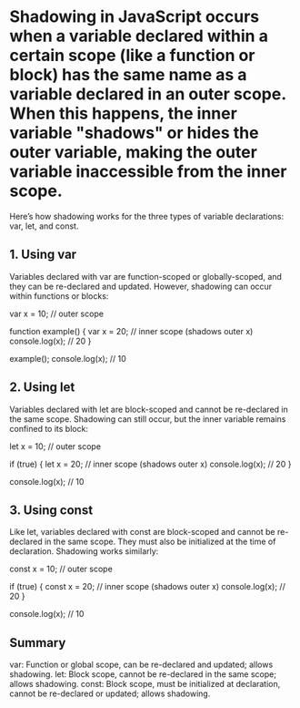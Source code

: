 # Shadowing in JavaScript occurs when a variable declared within a certain scope (like a function or block) has the same name as a variable declared in an outer scope. When this happens, the inner variable "shadows" or hides the outer variable, making the outer variable inaccessible from the inner scope.

Here’s how shadowing works for the three types of variable declarations: var, let, and const.

## 1. Using var
Variables declared with var are function-scoped or globally-scoped, and they can be re-declared and updated. However, shadowing can occur within functions or blocks:

var x = 10; // outer scope

function example() {
    var x = 20; // inner scope (shadows outer x)
    console.log(x); // 20
}

example();
console.log(x); // 10


## 2. Using let
Variables declared with let are block-scoped and cannot be re-declared in the same scope. Shadowing can still occur, but the inner variable remains confined to its block:

let x = 10; // outer scope

if (true) {
    let x = 20; // inner scope (shadows outer x)
    console.log(x); // 20
}

console.log(x); // 10

## 3. Using const
Like let, variables declared with const are block-scoped and cannot be re-declared in the same scope. They must also be initialized at the time of declaration. Shadowing works similarly:

const x = 10; // outer scope

if (true) {
    const x = 20; // inner scope (shadows outer x)
    console.log(x); // 20
}

console.log(x); // 10

## Summary
var: Function or global scope, can be re-declared and updated; allows shadowing.
let: Block scope, cannot be re-declared in the same scope; allows shadowing.
const: Block scope, must be initialized at declaration, cannot be re-declared or updated; allows shadowing.